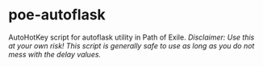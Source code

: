 # poe-autoflask
AutoHotKey script for autoflask utility in Path of Exile. 
*Disclaimer: Use this at your own risk! This script is generally safe to use as long as you do not mess with the delay values.*
